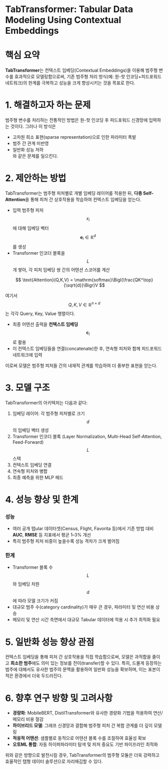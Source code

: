 # TabTransformer: Tabular Data Modeling Using Contextual Embeddings

# 핵심 요약  
**TabTransformer**는 컨텍스트 임베딩(Contextual Embeddings)을 이용해 범주형 변수를 효과적으로 모델링함으로써, 기존 범주형 처리 방식(예: 원-핫 인코딩+피드포워드 네트워크)의 한계를 극복하고 성능을 크게 향상시키는 것을 목표로 한다.  

# 1. 해결하고자 하는 문제  
범주형 변수를 처리하는 전통적인 방법은 원-핫 인코딩 후 피드포워드 신경망에 입력하는 것이다. 그러나 이 방식은  
- 고차원 희소 표현(sparse representation)으로 인한 파라미터 폭발  
- 범주 간 관계 미반영  
- 일반화 성능 저하  
와 같은 문제를 일으킨다.  

# 2. 제안하는 방법  
TabTransformer는 범주형 피처별로 개별 임베딩 레이어를 적용한 뒤, **다층 Self-Attention**을 통해 피처 간 상호작용을 학습하여 컨텍스트 임베딩을 얻는다.  
  
- 입력 범주형 피처 $$x_i$$에 대해 임베딩 벡터 $$\mathbf{e}_i \in \mathbb{R}^d$$를 생성  
- Transformer 인코더 블록을 $$L$$개 쌓아, 각 피처 임베딩 쌍 간의 어텐션 스코어를 계산  

$$ 
\text{Attention}(Q,K,V) = \mathrm{softmax}\Bigl(\frac{QK^\top}{\sqrt{d}}\Bigr)V 
$$  

여기서 $$Q,K,V \in \mathbb{R}^{n\times d}$$는 각각 Query, Key, Value 행렬이다.  
- 최종 어텐션 출력을 **컨텍스트 임베딩** $$\mathbf{c}_i$$로 활용  
- 이 컨텍스트 임베딩들을 연결(concatenate)한 후, 연속형 피처와 함께 피드포워드 네트워크에 입력  

이로써 모델은 범주형 피처들 간의 내재적 관계를 학습하여 더 풍부한 표현을 얻는다.  

# 3. 모델 구조  
TabTransformer의 아키텍처는 다음과 같다:  
1. 임베딩 레이어: 각 범주형 피처별로 크기 $$d$$의 임베딩 벡터 생성  
2. Transformer 인코더 블록 (Layer Normalization, Multi-Head Self-Attention, Feed-Forward) $$L$$스택  
3. 컨텍스트 임베딩 연결  
4. 연속형 피처와 병합  
5. 최종 예측을 위한 MLP 헤드  

# 4. 성능 향상 및 한계  
### 성능  
- 여러 공개 탭ular 데이터셋(Census, Flight, Favorita 등)에서 기존 방법 대비 **AUC**, **RMSE** 등 지표에서 평균 1–3% 개선  
- 특히 범주형 피처 비중이 높을수록 성능 격차가 크게 벌어짐  

### 한계  
- Transformer 블록 수 $$L$$와 임베딩 차원 $$d$$에 따라 모델 크기가 커짐  
- 대규모 범주 수(category cardinality)가 매우 큰 경우, 파라미터 및 연산 비용 상승  
- 메모리 및 연산 시간 측면에서 대규모 Tabular 데이터에 적용 시 추가 최적화 필요  

# 5. 일반화 성능 향상 관점  
컨텍스트 임베딩을 통해 피처 간 상호작용을 직접 학습함으로써, 모델은 과적합을 줄이고 **희소한 범주**에도 의미 있는 정보를 전이(transfer)할 수 있다. 특히, 드물게 등장하는 범주에 대해서도 유사한 범주의 문맥을 활용하여 일반화 성능을 확보하며, 이는 표본이 적은 환경에서 더욱 두드러진다.  

# 6. 향후 연구 방향 및 고려사항  
- **경량화**: MobileBERT, DistilTransformer와 유사한 경량화 기법을 적용하여 연산/메모리 비용 절감  
- **하이브리드 모델**: 그래프 신경망과 결합해 범주형 피처 간 복합 관계를 더 깊이 모델링  
- **적응적 어텐션**: 샘플별로 동적으로 어텐션 블록 수를 조절하여 효율성 확보  
- **오토ML 통합**: 자동 하이퍼파라미터 탐색 및 피처 중요도 기반 파이프라인 최적화  

위와 같은 방향으로 발전시킬 경우, TabTransformer의 범주형 모듈은 더욱 강력하고 효율적인 탭형 데이터 솔루션으로 자리매김할 수 있다.
